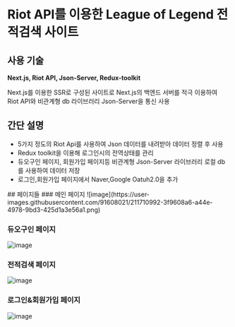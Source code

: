 # Riot API를 이용한 League of Legend 전적검색 사이트
## 사용 기술
<strong>Next.js, Riot API, Json-Server, Redux-toolkit</strong>
<div>Next.js를 이용한 SSR로 구성된 사이트로 Next.js의 백엔드 서버를 적극 이용하여 Riot API와 비관계형 db 라이브러리 Json-Server을 통신 사용</div>

## 간단 설명
<ul>
  <li>5가지 정도의 Riot Api를 사용하여 Json 데이터를 내려받아 데이터 정렬 후 사용</li>
  <li>Redux toolkit을 이용해 로그인시의 전역상태를 관리</li>
  <li>듀오구인 페이지, 회원가입 페이지등 비관계형 Json-Server 라이브러리 로컬 db를 사용하여 데이터 저장</li>
  <li>로그인,회원가입 페이지에서 Naver,Google Oatuh2.0을 추가</li>
</ul>
## 페이지들
### 메인 페이지
![image](https://user-images.githubusercontent.com/91608021/211710992-3f9608a6-a44e-4978-9bd3-425d1a3e56a1.png)

### 듀오구인 페이지
![image](https://user-images.githubusercontent.com/91608021/211711142-3e0b96f3-d7c3-4eaa-9040-865b09417a23.png)

### 전적검색 페이지
![image](https://user-images.githubusercontent.com/91608021/211714575-66fdee09-3243-44e1-9060-6dca818e1f52.png)

### 로그인&회원가입 페이지
![image](https://user-images.githubusercontent.com/91608021/211714854-c445dee6-d5c4-4f84-bae6-035e15472b8c.png)
